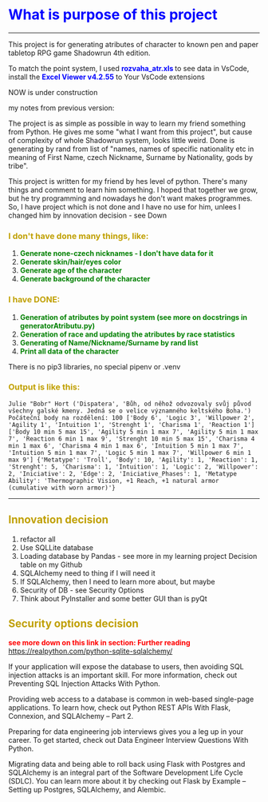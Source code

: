 # <font color='BLUE'>What is purpose of this project</font>
----------
This project is for generating atributes of character to known pen and paper
tabletop RPG game Shadowrun 4th edition.

To match the point system, I used **<font color='BLUE'>rozvaha_atr.xls </font>**
to see data in VsCode, install the **<font color='BLUE'>Excel Viewer v4.2.55</font>** to Your VsCode extensions

NOW is under construction

my notes from previous version:







The project is as simple as possible in way to learn my friend something from Python.
He gives me some "what I want from this project",
but cause of complexity of whole Shadowrun system, looks little weird.
Done is generating by rand from list of "names, names of specific nationality etc in meaning of First Name, czech Nickname, Surname by Nationality, gods by tribe".

This project is written for my friend by hes level of python.
There's many things and comment to learn him something.
I hoped that together we grow, but he try programming and nowadays he don't want makes programmes.
So, I have project which is not done and I have no use for him, unlees I changed him
by innovation decision - see Down

### **<font color = 'CIAN'>I don't have done many things, like:</font>**
1. **<font color = 'GREEN'>Generate none-czech nicknames - I don't have data for it</font>**
2. **<font color = 'GREEN'>Generate skin/hair/eyes color</font>**
3. **<font color = 'GREEN'>Generate age of the character</font>**
4. **<font color = 'GREEN'>Generate background of the character</font>**

### **<font color = 'CIAN'>I have DONE:</font>**
1. **<font color = 'GREEN'>Generation of atributes by point system (see more on docstrings in generatorAtributu.py)</font>**
2. **<font color = 'GREEN'>Generation of race and updating the atributes by race statistics</font>**
3. **<font color = 'GREEN'>Generating of Name/Nickname/Surname by rand list</font>**
4. **<font color = 'GREEN'>Print all data of the character</font>**

There is no pip3 libraries, no special pipenv or .venv

### **<font color = 'CIAN'>Output is like this: </font>**
`Julie "Bobr" Hort
('Dispatera', 'Bůh, od něhož odvozovaly svůj původ všechny galské kmeny. Jedná se o velice významného keltského Boha.')
Počáteční body na rozdělení: 100
['Body 6', 'Logic 3', 'Willpower 2', 'Agility 1', 'Intuition 1', 'Strenght 1', 'Charisma 1', 'Reaction 1']
['Body 10 min 5 max 15', 'Agility 5 min 1 max 7', 'Agility 5 min 1 max 7', 'Reaction 6 min 1 max 9', 'Strenght 10 min 5 max 15', 'Charisma 4 min 1 max 6', 'Charisma 4 min 1 max 6', 'Intuition 5 min 1 max 7', 'Intuition 5 min 1 max 7', 'Logic 5 min 1 max 7', 'Willpower 6 min 1 max 9']
{'Metatype': 'Troll', 'Body': 10, 'Agility': 1, 'Reaction': 1, 'Strenght': 5, 'Charisma': 1, 'Intuition': 1, 'Logic': 2, 'Willpower': 2, 'Iniciative': 2, 'Edge': 2, 'Iniciative_Phases': 1, 'Metatype Ability': 'Thermographic Vision, +1 Reach, +1 natural armor (cumulative with worn armor)'}`

---
## **<font color='CIAN'>Innovation decision</font>**

1. refactor all
2. Use SQLLite database
3. Loading database by Pandas - see more in my learning project Decision table on my Github
4. SQLAlchemy need to thing if I will need it
5. If SQLAlchemy, then I need to learn more about, but maybe 
6. Security of DB - see Security Options
7. Think about PyInstaller and some better GUI than is pyQt

## **<font color='CIAN'>Security options decision</font>**
**<font color='RED'>see more down on this link in section: Further reading</font>**
https://realpython.com/python-sqlite-sqlalchemy/

If your application will expose the database to users, then avoiding SQL injection attacks is an important skill. For more information, check out Preventing SQL Injection Attacks With Python.

Providing web access to a database is common in web-based single-page applications. To learn how, check out Python REST APIs With Flask, Connexion, and SQLAlchemy – Part 2.

Preparing for data engineering job interviews gives you a leg up in your career. To get started, check out Data Engineer Interview Questions With Python.

Migrating data and being able to roll back using Flask with Postgres and SQLAlchemy is an integral part of the Software Development Life Cycle (SDLC). You can learn more about it by checking out Flask by Example – Setting up Postgres, SQLAlchemy, and Alembic.
